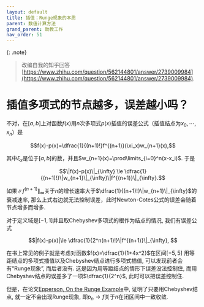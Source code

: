 ```yaml
---
layout: default
title: 插值：Runge现象的本质
parent: 数值计算方法
grand_parent: 助教工作
nav_order: 51
---
```


{: .note}
> 改编自我的知乎回答[https://www.zhihu.com/question/562144801/answer/2739009984](https://www.zhihu.com/question/562144801/answer/2739009984).

# 插值多项式的节点越多，误差越小吗？

不对，在$[a,b]$上对函数$f(x)$用$n$次多项式$p(x)$插值的误差公式（插值结点为$x_0,\cdots,x_n$）是

$$f(x)-p(x)=\dfrac{1}{(n+1)!}f^{(n+1)}(\xi_x)w_{n+1}(x),$$

其中$\xi_x$是位于$[a,b]$的数，并且$w_{n+1}(x)=\prod\limits_{i=0}^n(x-x_i)$. 于是

$$\|f(x)-p(x)\|_{\infty}
\le \dfrac{1}{(n+1)!}\|w_{n+1}\|_{\infty}\|f^{(n+1)}\|_{\infty}.$$

如果$\|f^{(n+1)}\|_{\infty}$关于$n$的增长速率大于$\dfrac{1}{(n+1)!}\|w_{n+1}\|_{\infty}$的衰减速率,
那么上式右边就无法控制误差，此时Newton-Cotes公式的误差会随着节点增多而增多. 

对于定义域是$[-1,1]$并且取Chebyshev多项式的根作为结点的情况, 我们有误差公式

$$|f(x)-p(x)|\le \dfrac{1}{2^n(n+1)!}\|f^{(n+1)}\|_{\infty}, $$

在书上常见的例子就是考虑对函数$f(x)=\dfrac{1}{1+4x^2}$在区间$[−5,5]$
用等距结点的多项式插值以及Chebyshev结点进行多项式插值,
可以发现前者会有“Runge现象”, 而后者没有.
这是因为用等距结点的情形下误差没法控制住, 而用Chebyshev结点的误差多了一项$\dfrac{1}{2^n}$, 此时可以把误差控制住. 

但是，在论文[Epperson, On the Runge Example](/res/Epperson.pdf)中, 证明了只要用Chebyshev结点, 就一定不会出现Runge现象,
即$p_n\to f$关于$n$在闭区间中一致收敛.